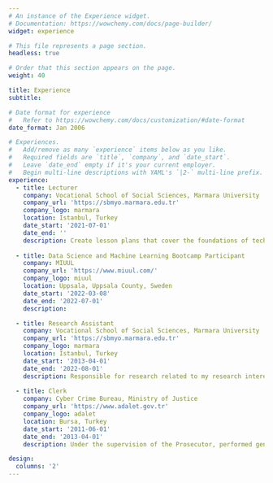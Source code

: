 ```yaml
---
# An instance of the Experience widget.
# Documentation: https://wowchemy.com/docs/page-builder/
widget: experience

# This file represents a page section.
headless: true

# Order that this section appears on the page.
weight: 40

title: Experience
subtitle:

# Date format for experience
#   Refer to https://wowchemy.com/docs/customization/#date-format
date_format: Jan 2006

# Experiences.
#   Add/remove as many `experience` items below as you like.
#   Required fields are `title`, `company`, and `date_start`.
#   Leave `date_end` empty if it's your current employer.
#   Begin multi-line descriptions with YAML's `|2-` multi-line prefix.
experience:
  - title: Lecturer
    company: Vocational School of Social Sciences, Marmara University
    company_url: 'https://sbmyo.marmara.edu.tr'
    company_logo: marmara
    location: Istanbul, Turkey
    date_start: '2021-07-01'
    date_end: ''
    description: Create lesson plans that cover the foundations of technology, guide students through activities that allow them to apply technological solutions to prepare work life, hold office hours for students to answer questions and provide support.
    
  - title: Data Science and Machine Learning Bootcamp Participant
    company: MIUUL
    company_url: 'https://www.miuul.com/'
    company_logo: miuul
    location: Uppsala, Uppsala County, Sweden
    date_start: '2022-03-08'
    date_end: '2022-07-01'
    description: 

  - title: Research Assistant
    company: Vocational School of Social Sciences, Marmara University
    company_url: 'https://sbmyo.marmara.edu.tr'
    company_logo: marmara
    location: Istanbul, Turkey
    date_start: '2013-04-01'
    date_end: '2022-08-01'
    description: Responsible for research related to my research interests, also leading group lessons, grading coursework, setting up student projects and aiding in the supervision of the students.
        
  - title: Clerk
    company: Cyber Crime Bureau, Ministry of Justice
    company_url: 'https://www.adalet.gov.tr'
    company_logo: adalet
    location: Bursa, Turkey
    date_start: '2011-06-01'
    date_end: '2013-04-01'
    description: Under the supervision of the Prosecutor, performed general clerical functions in support of the Bursa Provincial Prosecutor’s Office. 

design:
  columns: '2'
---
```

